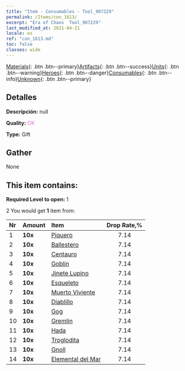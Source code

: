 ```yaml
---
title: "Item - Consumables - Tool_907229"
permalink: /Items/con_1613/
excerpt: "Era of Chaos  Tool_907229"
last_modified_at: 2021-04-21
locale: es
ref: "con_1613.md"
toc: false
classes: wide
---
```

 [Materials](/es/Items/){: .btn .btn--primary}[Artifacts](/es/Items/Artifacts/){: .btn .btn--success}[Units](/es/Items/Units/){: .btn .btn--warning}[Heroes](/es/Items/Heroes/){: .btn .btn--danger}[Consumables](/es/Items/Consumables/){: .btn .btn--info}[Unknown](/es/Items/Unknown/){: .btn .btn--primary}

## Detalles
 **Descripción:** null

 **Quality:** <span style="color: #DA70D6">OK</span>

 **Type:** Gift

## Gather

  None

## This item contains:

 **Required Level to open:** 1

 2 You would get **1** item  from:

  | Nr | Amount |     Item    | Drop Rate,% |
  |:---|:-------|:------------|:---------:|
  | 1 |  **10x** | [Piquero](/es/Items/unt_190/) | 7.14 | 
  | 2 |  **10x** | [Ballestero](/es/Items/unt_191/) | 7.14 | 
  | 3 |  **10x** | [Centauro](/es/Items/unt_199/) | 7.14 | 
  | 4 |  **10x** | [Goblin](/es/Items/unt_217/) | 7.14 | 
  | 5 |  **10x** | [Jinete Lupino](/es/Items/unt_218/) | 7.14 | 
  | 6 |  **10x** | [Esqueleto](/es/Items/unt_208/) | 7.14 | 
  | 7 |  **10x** | [Muerto Viviente](/es/Items/unt_209/) | 7.14 | 
  | 8 |  **10x** | [Diablillo](/es/Items/unt_226/) | 7.14 | 
  | 9 |  **10x** | [Gog](/es/Items/unt_227/) | 7.14 | 
  | 10 |  **10x** | [Gremlin](/es/Items/unt_235/) | 7.14 | 
  | 11 |  **10x** | [Hada](/es/Items/unt_262/) | 7.14 | 
  | 12 |  **10x** | [Troglodita](/es/Items/unt_244/) | 7.14 | 
  | 13 |  **10x** | [Gnoll](/es/Items/unt_253/) | 7.14 | 
  | 14 |  **10x** | [Elemental del Mar](/es/Items/unt_275/) | 7.14 | 
